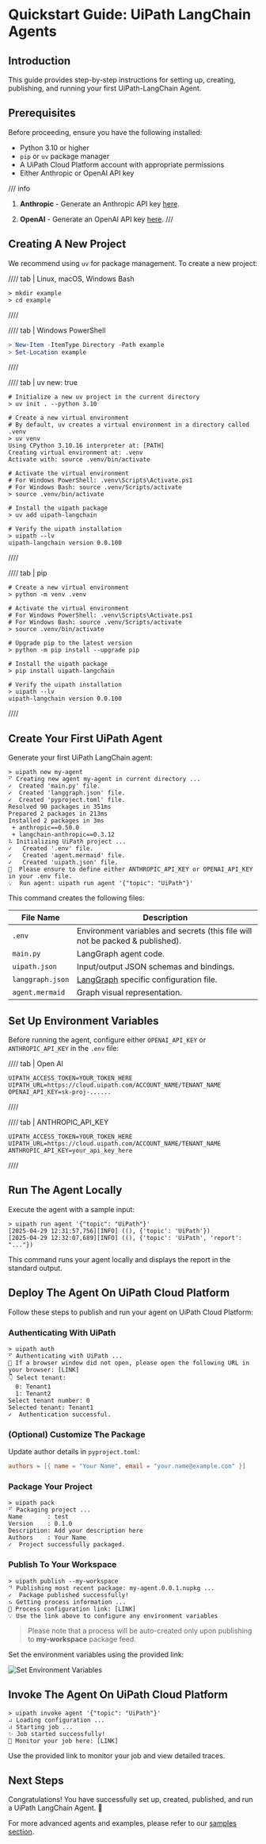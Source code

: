 # Quickstart Guide: UiPath LangChain Agents

## Introduction

This guide provides step-by-step instructions for setting up, creating, publishing, and running your first UiPath-LangChain Agent.

## Prerequisites

Before proceeding, ensure you have the following installed:

-   Python 3.10 or higher
-   `pip` or `uv` package manager
-   A UiPath Cloud Platform account with appropriate permissions
-   Either Anthropic or OpenAI API key

/// info

1. **Anthropic** - Generate an Anthropic API key [here](https://console.anthropic.com/settings/keys).

2. **OpenAI** - Generate an OpenAI API key [here](https://platform.openai.com).
   ///

## Creating A New Project

We recommend using `uv` for package management. To create a new project:

//// tab | Linux, macOS, Windows Bash

<!-- termynal -->

```shell
> mkdir example
> cd example
```

////

//// tab | Windows PowerShell

<!-- termynal -->

```powershell
> New-Item -ItemType Directory -Path example
> Set-Location example
```

////

//// tab | uv
    new: true

<!-- termynal -->

```shell
# Initialize a new uv project in the current directory
> uv init . --python 3.10

# Create a new virtual environment
# By default, uv creates a virtual environment in a directory called .venv
> uv venv
Using CPython 3.10.16 interpreter at: [PATH]
Creating virtual environment at: .venv
Activate with: source .venv/bin/activate

# Activate the virtual environment
# For Windows PowerShell: .venv\Scripts\Activate.ps1
# For Windows Bash: source .venv/Scripts/activate
> source .venv/bin/activate

# Install the uipath package
> uv add uipath-langchain

# Verify the uipath installation
> uipath --lv
uipath-langchain version 0.0.100
```

////

//// tab | pip

<!-- termynal -->

```shell
# Create a new virtual environment
> python -m venv .venv

# Activate the virtual environment
# For Windows PowerShell: .venv\Scripts\Activate.ps1
# For Windows Bash: source .venv/Scripts/activate
> source .venv/bin/activate

# Upgrade pip to the latest version
> python -m pip install --upgrade pip

# Install the uipath package
> pip install uipath-langchain

# Verify the uipath installation
> uipath --lv
uipath-langchain version 0.0.100
```

////

## Create Your First UiPath Agent

Generate your first UiPath LangChain agent:

<!-- termynal -->

```shell
> uipath new my-agent
⠋ Creating new agent my-agent in current directory ...
✓  Created 'main.py' file.
✓  Created 'langgraph.json' file.
✓  Created 'pyproject.toml' file.
Resolved 90 packages in 351ms
Prepared 2 packages in 213ms
Installed 2 packages in 3ms
 + anthropic==0.50.0
 + langchain-anthropic==0.3.12
⠧ Initializing UiPath project ...
✓   Created '.env' file.
✓   Created 'agent.mermaid' file.
✓   Created 'uipath.json' file.
🔧  Please ensure to define either ANTHROPIC_API_KEY or OPENAI_API_KEY in your .env file.
💡  Run agent: uipath run agent '{"topic": "UiPath"}'
```

This command creates the following files:

| File Name        | Description                                                                                                                       |
| ---------------- | --------------------------------------------------------------------------------------------------------------------------------- |
| `.env`           | Environment variables and secrets (this file will not be packed & published).                                                     |
| `main.py`        | LangGraph agent code.                                                                                                             |
| `uipath.json`    | Input/output JSON schemas and bindings.                                                                                           |
| `langgraph.json` | [LangGraph](https://langchain-ai.github.io/langgraph/concepts/application_structure/#file-structure) specific configuration file. |
| `agent.mermaid`  | Graph visual representation.                                                                                                      |

## Set Up Environment Variables

Before running the agent, configure either `OPENAI_API_KEY` or `ANTHROPIC_API_KEY` in the `.env` file:

//// tab | Open AI

```hl_lines="3"
UIPATH_ACCESS_TOKEN=YOUR_TOKEN_HERE
UIPATH_URL=https://cloud.uipath.com/ACCOUNT_NAME/TENANT_NAME
OPENAI_API_KEY=sk-proj-......
```

////

//// tab | ANTHROPIC_API_KEY

```hl_lines="3"
UIPATH_ACCESS_TOKEN=YOUR_TOKEN_HERE
UIPATH_URL=https://cloud.uipath.com/ACCOUNT_NAME/TENANT_NAME
ANTHROPIC_API_KEY=your_api_key_here
```

////

## Run The Agent Locally

Execute the agent with a sample input:

<!-- termynal -->

```shell
> uipath run agent '{"topic": "UiPath"}'
[2025-04-29 12:31:57,756][INFO] ((), {'topic': 'UiPath'})
[2025-04-29 12:32:07,689][INFO] ((), {'topic': 'UiPath', 'report': "..."})
```

This command runs your agent locally and displays the report in the standard output.

## Deploy The Agent On UiPath Cloud Platform

Follow these steps to publish and run your agent on UiPath Cloud Platform:

### Authenticating With UiPath

<!-- termynal -->

```shell
> uipath auth
⠋ Authenticating with UiPath ...
🔗 If a browser window did not open, please open the following URL in your browser: [LINK]
👇 Select tenant:
  0: Tenant1
  1: Tenant2
Select tenant number: 0
Selected tenant: Tenant1
✓  Authentication successful.
```

### (Optional) Customize The Package

Update author details in `pyproject.toml`:

```toml
authors = [{ name = "Your Name", email = "your.name@example.com" }]
```

### Package Your Project

<!-- termynal -->

```shell
> uipath pack
⠋ Packaging project ...
Name       : test
Version    : 0.1.0
Description: Add your description here
Authors    : Your Name
✓  Project successfully packaged.
```

### Publish To Your Workspace

<!-- termynal -->

```shell
> uipath publish --my-workspace
⠙ Publishing most recent package: my-agent.0.0.1.nupkg ...
✓  Package published successfully!
⠦ Getting process information ...
🔗 Process configuration link: [LINK]
💡 Use the link above to configure any environment variables
```

> Please note that a process will be auto-created only upon publishing to **my-workspace** package feed.

Set the environment variables using the provided link:

![Set Environment Variables](quick_start_images/cloud_env_var.png)

## Invoke The Agent On UiPath Cloud Platform

<!-- termynal -->

```shell
> uipath invoke agent '{"topic": "UiPath"}'
⠴ Loading configuration ...
⠴ Starting job ...
✨ Job started successfully!
🔗 Monitor your job here: [LINK]
```

Use the provided link to monitor your job and view detailed traces.

## Next Steps

Congratulations! You have successfully set up, created, published, and run a UiPath LangChain Agent. 🚀

For more advanced agents and examples, please refer to our [samples section](https://github.com/UiPath/uipath-langchain-python/tree/main/samples).
